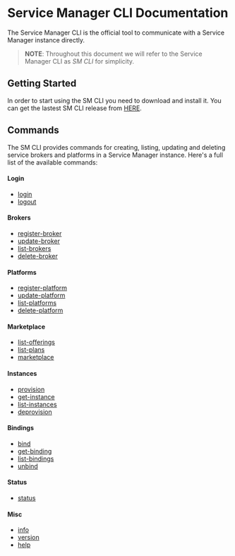 # Service Manager CLI Documentation

The Service Manager CLI is the official tool to communicate with a Service Manager instance directly.

> **NOTE**: Throughout this document we will refer to the Service Manager CLI as *SM CLI* for simplicity.

## Getting Started
In order to start using the SM CLI you need to download and install it. You can get the lastest SM CLI release from [HERE][1].

## Commands
The SM CLI provides commands for creating, listing, updating and deleting service brokers and platforms in a Service Manager instance. Here's a full list of the available commands:

#### Login
* [login][2]
* [logout][26]

#### Brokers
* [register-broker][3]
* [update-broker][4]
* [list-brokers][5]
* [delete-broker][6]

#### Platforms
* [register-platform][7]
* [update-platform][8]
* [list-platforms][9]
* [delete-platform][10]

#### Marketplace
* [list-offerings][11]
* [list-plans][12]
* [marketplace][13]

#### Instances
* [provision][14]
* [get-instance][15]
* [list-instances][16]
* [deprovision][17]

#### Bindings
* [bind][18]
* [get-binding][19]
* [list-bindings][20]
* [unbind][21]

#### Status
* [status][22]

#### Misc
* [info][23]
* [version][24]
* [help][25]

[1]: https://github.com/Peripli/service-manager-cli/releases

[2]: commands/login.md

[3]: commands/register-broker.md
[4]: commands/update-broker.md
[5]: commands/list-brokers.md
[6]: commands/delete-broker.md

[7]: commands/register-platform.md
[8]: commands/update-platform.md
[9]: commands/list-platforms.md
[10]: commands/delete-platform.md

[11]: commands/list-offerings.md
[12]: commands/list-plans.md
[13]: commands/marketplace.md

[14]: commands/provision.md
[15]: commands/get-instance.md
[16]: commands/list-instances.md
[17]: commands/deprovision.md

[18]: commands/bind.md
[19]: commands/get-binding.md
[20]: commands/list-bindings.md
[21]: commands/unbind.md

[22]: commands/status.md

[23]: commands/info.md
[24]: commands/version.md
[25]: commands/help.md
[26]: commands/logout.md